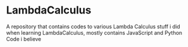 # LambdaCalculus
A repository that contains codes to various Lambda Calculus stuff i did when learning LambdaCalculus, mostly contains JavaScript and Python Code i believe
